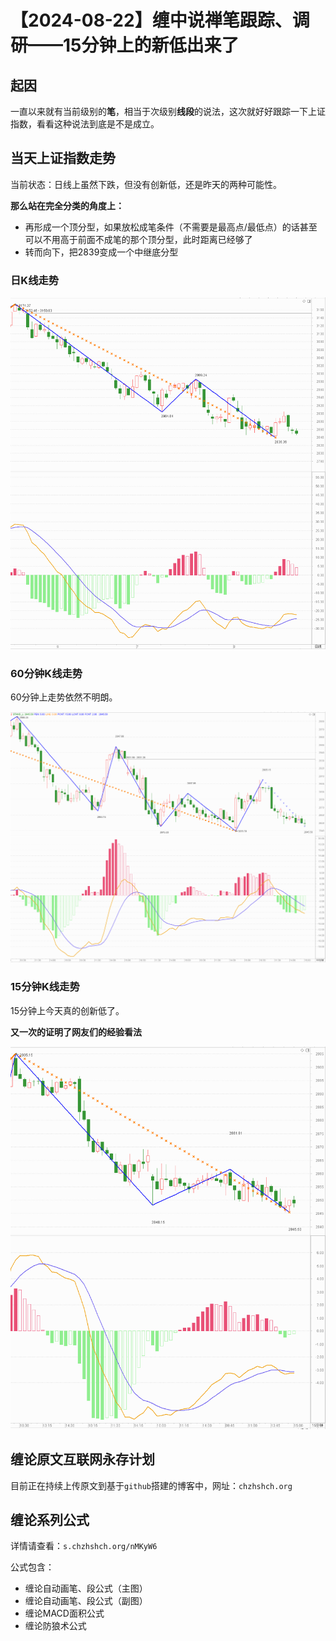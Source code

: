 # 【2024-08-22】缠中说禅笔跟踪、调研——15分钟上的新低出来了 
## 起因

一直以来就有当前级别的**笔**，相当于次级别**线段**的说法，这次就好好跟踪一下上证指数，看看这种说法到底是不是成立。



## 当天上证指数走势

当前状态：日线上虽然下跌，但没有创新低，还是昨天的两种可能性。

**那么站在完全分类的角度上：**

- 再形成一个顶分型，如果放松成笔条件（不需要是最高点/最低点）的话甚至可以不用高于前面不成笔的那个顶分型，此时距离已经够了
- 转而向下，把2839变成一个中继底分型



### 日K线走势

![](day\20240822.png)





### 60分钟K线走势

60分钟上走势依然不明朗。

![](min60\20240822.png)





### 15分钟K线走势

15分钟上今天真的创新低了。

**又一次的证明了网友们的经验看法**



![](min15\20240822.png)





## 缠论原文互联网永存计划

目前正在持续上传原文到基于`github`搭建的博客中，网址：`chzhshch.org`



## 缠论系列公式

详情请查看：`s.chzhshch.org/nMKyW6`



公式包含：

- 缠论自动画笔、段公式（主图）
- 缠论自动画笔、段公式（副图）
- 缠论MACD面积公式
- 缠论防狼术公式


